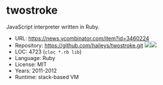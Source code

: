 # twostroke

JavaScript interpreter written in Ruby.

* URL:        https://news.ycombinator.com/item?id=3460224
* Repository: https://github.com/haileys/twostroke.git <img src="https://img.shields.io/github/stars/haileys/twostroke?label=&style=flat-square" /><img src="https://img.shields.io/github/last-commit/haileys/twostroke?label=&style=flat-square" />
* LOC:        4723 (`cloc *.rb lib`)
* Language:   Ruby
* License:    MIT
* Years:      2011-2012
* Runtime:    stack-based VM
